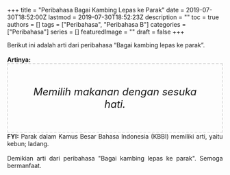 +++
title = "Peribahasa Bagai Kambing Lepas ke Parak"
date = 2019-07-30T18:52:00Z
lastmod = 2019-07-30T18:52:23Z
description = ""
toc = true
authors = []
tags = ["Peribahasa", "Peribahasa B"]
categories = ["Peribahasa"]
series = []
featuredImage = ""
draft = false
+++

<div dir="ltr" style="text-align: left;" trbidi="on"><div style="text-align: justify;">Berikut ini adalah arti dari peribahasa “Bagai kambing lepas ke parak”.</div><br /><div style="text-align: justify;"><b>Artinya:</b></div><div style="border: 2px dashed #ddd; font-size: 24px; height: auto; margin: 0 auto; padding: 50px; text-align: center; width: auto;"><i>Memilih makanan dengan sesuka hati.</i></div><div style="text-align: justify;"><b>FYI:</b> Parak dalam Kamus Besar Bahasa Indonesia (KBBI) memiliki arti, yaitu kebun; ladang.<br /><br /></div><div style="text-align: justify;">Demikian arti dari peribahasa "Bagai kambing lepas ke parak". Semoga bermanfaat.</div></div>
